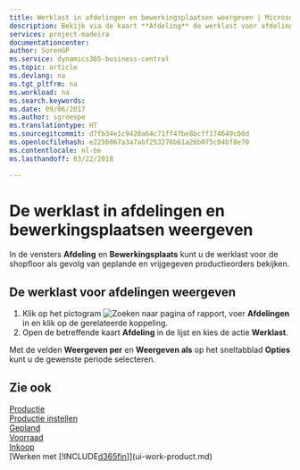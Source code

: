 ```yaml
---
title: Werklast in afdelingen en bewerkingsplaatsen weergeven | Microsoft Docs
description: Bekijk via de kaart **Afdeling** de werklast voor afdelingen als gevolg van vrijgegeven productieorders.
services: project-madeira
documentationcenter: 
author: SorenGP
ms.service: dynamics365-business-central
ms.topic: article
ms.devlang: na
ms.tgt_pltfrm: na
ms.workload: na
ms.search.keywords: 
ms.date: 09/06/2017
ms.author: sgroespe
ms.translationtype: HT
ms.sourcegitcommit: d7fb34e1c9428a64c71ff47be8bcff174649c00d
ms.openlocfilehash: e2256067a3a7abf253276b61a26b075c04bf8e70
ms.contentlocale: nl-be
ms.lasthandoff: 03/22/2018

---
```

# <a name="view-load-on-work-and-machine-centers"></a>De werklast in afdelingen en bewerkingsplaatsen weergeven
In de vensters **Afdeling** en **Bewerkingsplaats** kunt u de werklast voor de shopfloor als gevolg van geplande en vrijgegeven productieorders bekijken.    

## <a name="to-view-the-load-on-work-centers"></a>De werklast voor afdelingen weergeven  
1.  Klik op het pictogram ![Zoeken naar pagina of rapport](media/ui-search/search_small.png "pictogram Zoeken naar pagina of rapport"), voer **Afdelingen** in en klik op de gerelateerde koppeling.  
2.  Open de betreffende kaart **Afdeling** in de lijst en kies de actie **Werklast**.  

Met de velden **Weergeven per** en **Weergeven als** op het sneltabblad **Opties** kunt u de gewenste periode selecteren.  

## <a name="see-also"></a>Zie ook  
[Productie](production-manage-manufacturing.md)    
[Productie instellen](production-configure-production-processes.md)  
[Gepland](production-planning.md)      
[Voorraad](inventory-manage-inventory.md)  
[Inkoop](purchasing-manage-purchasing.md)  
[Werken met [!INCLUDE[d365fin](includes/d365fin_md.md)]](ui-work-product.md)

